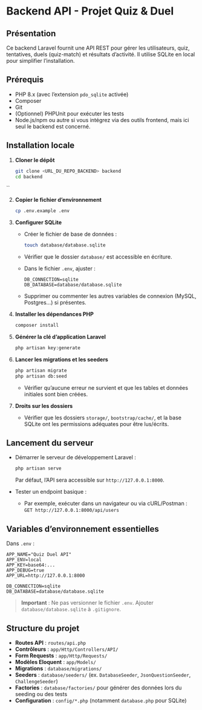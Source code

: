 # Backend API - Projet Quiz & Duel

## Présentation
Ce backend Laravel fournit une API REST pour gérer les utilisateurs, quiz, tentatives, duels (quiz-match) et résultats d’activité. Il utilise SQLite en local pour simplifier l’installation.

## Prérequis
- PHP 8.x (avec l’extension `pdo_sqlite` activée)
- Composer
- Git
- (Optionnel) PHPUnit pour exécuter les tests
- Node.js/npm ou autre si vous intégrez via des outils frontend, mais ici seul le backend est concerné.

## Installation locale

1. **Cloner le dépôt**
   ```bash
   git clone <URL_DU_REPO_BACKEND> backend
   cd backend
``

2. **Copier le fichier d’environnement**

   ```bash
   cp .env.example .env
   ```

3. **Configurer SQLite**

   * Créer le fichier de base de données :

     ```bash
     touch database/database.sqlite
     ```
   * Vérifier que le dossier `database/` est accessible en écriture.
   * Dans le fichier `.env`, ajuster :

     ```
     DB_CONNECTION=sqlite
     DB_DATABASE=database/database.sqlite
     ```
   * Supprimer ou commenter les autres variables de connexion (MySQL, Postgres…) si présentes.

4. **Installer les dépendances PHP**

   ```bash
   composer install
   ```

5. **Générer la clé d’application Laravel**

   ```bash
   php artisan key:generate
   ```

6. **Lancer les migrations et les seeders**

   ```bash
   php artisan migrate
   php artisan db:seed
   ```

   * Vérifier qu’aucune erreur ne survient et que les tables et données initiales sont bien créées.

7. **Droits sur les dossiers**

   * Vérifier que les dossiers `storage/`, `bootstrap/cache/`, et la base SQLite ont les permissions adéquates pour être lus/écrits.

## Lancement du serveur

* Démarrer le serveur de développement Laravel :

  ```bash
  php artisan serve
  ```

  Par défaut, l’API sera accessible sur `http://127.0.0.1:8000`.

* Tester un endpoint basique :

  * Par exemple, exécuter dans un navigateur ou via cURL/Postman :
    `GET http://127.0.0.1:8000/api/users`

## Variables d’environnement essentielles

Dans `.env` :

```dotenv
APP_NAME="Quiz Duel API"
APP_ENV=local
APP_KEY=base64:...
APP_DEBUG=true
APP_URL=http://127.0.0.1:8000

DB_CONNECTION=sqlite
DB_DATABASE=database/database.sqlite
```

> **Important** : Ne pas versionner le fichier `.env`. Ajouter `database/database.sqlite` à `.gitignore`.

## Structure du projet

* **Routes API** : `routes/api.php`
* **Contrôleurs** : `app/Http/Controllers/API/`
* **Form Requests** : `app/Http/Requests/`
* **Modèles Eloquent** : `app/Models/`
* **Migrations** : `database/migrations/`
* **Seeders** : `database/seeders/` (ex. `DatabaseSeeder`, `JsonQuestionSeeder`, `ChallengeSeeder`)
* **Factories** : `database/factories/` pour générer des données lors du seeding ou des tests
* **Configuration** : `config/*.php` (notamment `database.php` pour SQLite)
